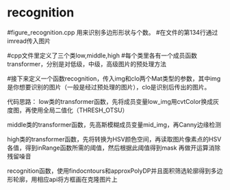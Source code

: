 # recognition
#figure_recognition.cpp 用来识别多边形形状与个数。
#在文件的第134行通过imread传入图片

#cpp文件里定义了三个类low,middle,high
#每个类里各有一个成员函数transformer，分别是对低级，中级，高级图片的预处理方法

#接下来定义一个函数recognition，传入img和clo两个Mat类型的参数，其中img是你想要识别的图片（一般是经过预处理的图片），clo是识别后传出的图片。

代码思路：
low类的transformer函数，先将成员变量low_img用cvtColor换成灰度图，再使用全局二值化（THRESH_OTSU）

middle类的transformer函数，先高斯模糊成员变量mid_img，再Canny边缘检测

high类的transformer函数，先将转换为HSV颜色空间，再读取图片像素点的HSV各值，得到inRange函数所需的阈值，然后根据此阈值得到mask
再做开运算消除残留噪音

recognition函数，使用findocntours和approxPolyDP并且面积筛选轮廓得到多边形轮廓，用相应api将方框画在克隆图片上
